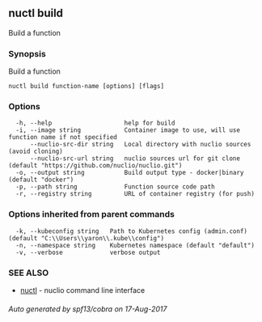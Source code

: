 ## nuctl build

Build a function

### Synopsis


Build a function

```
nuctl build function-name [options] [flags]
```

### Options

```
  -h, --help                    help for build
  -i, --image string            Container image to use, will use function name if not specified
      --nuclio-src-dir string   Local directory with nuclio sources (avoid cloning)
      --nuclio-src-url string   nuclio sources url for git clone (default "https://github.com/nuclio/nuclio.git")
  -o, --output string           Build output type - docker|binary (default "docker")
  -p, --path string             Function source code path
  -r, --registry string         URL of container registry (for push)
```

### Options inherited from parent commands

```
  -k, --kubeconfig string   Path to Kubernetes config (admin.conf) (default "C:\\Users\\yaron\\.kube\\config")
  -n, --namespace string    Kubernetes namespace (default "default")
  -v, --verbose             verbose output
```

### SEE ALSO
* [nuctl](nuctl.md)	 - nuclio command line interface

###### Auto generated by spf13/cobra on 17-Aug-2017
